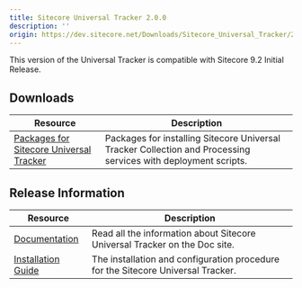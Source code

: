 ```yaml
---
title: Sitecore Universal Tracker 2.0.0
description: ''
origin: https://dev.sitecore.net/Downloads/Sitecore_Universal_Tracker/2x/Sitecore_Universal_Tracker_200.aspx
---
```


This version of the Universal Tracker is compatible with Sitecore 9.2 Initial Release.

## Downloads

 | Resource | Description |
 | --- | --- |
 | [Packages for Sitecore Universal Tracker](https://scdp.blob.core.windows.net/downloads/Sitecore%20Universal%20Tracker/2x/Sitecore%20Universal%20Tracker%20200/Secure/Sitecore%20Universal%20Tracker%202.0.0.zip) | Packages for installing Sitecore Universal Tracker Collection and Processing services with deployment scripts. |

## Release Information

 | Resource | Description |
 | --- | --- |
 | [Documentation](https://doc.sitecore.com/developers/92/sitecore-experience-platform/en/universal-tracker.html) | Read all the information about Sitecore Universal Tracker on the Doc site. |
 | [Installation Guide](https://scdp.blob.core.windows.net/downloads/Sitecore%20Universal%20Tracker/2x/Sitecore%20Universal%20Tracker%20200/Secure/Universal_Tracker_2_0_Installation_Guide-en.pdf) | The installation and configuration procedure for the Sitecore Universal Tracker. |